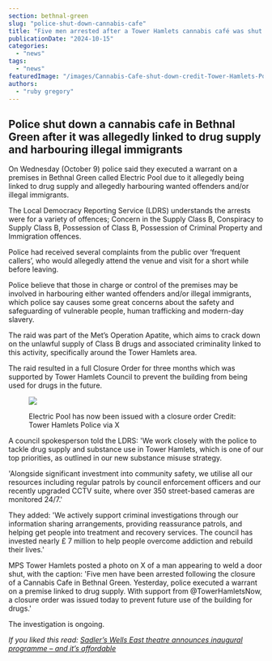 ```yaml
---
section: bethnal-green
slug: "police-shut-down-cannabis-cafe"
title: "Five men arrested after a Tower Hamlets cannabis café was shut down"
publicationDate: "2024-10-15"
categories: 
  - "news"
tags: 
  - "news"
featuredImage: "/images/Cannabis-Cafe-shut-down-credit-Tower-Hamlets-Policepg.jpg"
authors: 
  - "ruby gregory"
---
```


## Police shut down a cannabis cafe in Bethnal Green after it was allegedly linked to drug supply and harbouring illegal immigrants

On Wednesday (October 9) police said they executed a warrant on a premises in Bethnal Green called Electric Pool due to it allegedly being linked to drug supply and allegedly harbouring wanted offenders and/or illegal immigrants.

The Local Democracy Reporting Service (LDRS) understands the arrests were for a variety of offences; Concern in the Supply Class B, Conspiracy to Supply Class B, Possession of Class B, Possession of Criminal Property and Immigration offences.

Police had received several complaints from the public over ‘frequent callers’, who would allegedly attend the venue and visit for a short while before leaving. 

Police believe that those in charge or control of the premises may be involved in harbouring either wanted offenders and/or illegal immigrants, which police say causes some great concerns about the safety and safeguarding of vulnerable people, human trafficking and modern-day slavery.

The raid was part of the Met’s Operation Apatite, which aims to crack down on the unlawful supply of Class B drugs and associated criminality linked to this activity, specifically around the Tower Hamlets area. 

The raid resulted in a full Closure Order for three months which was supported by Tower Hamlets Council to prevent the building from being used for drugs in the future.

<figure>

![](/images/electric-pool.jpg)

<figcaption>

Electric Pool has now been issued with a closure order Credit: Tower Hamlets Police via X

</figcaption>

</figure>

  
A council spokesperson told the LDRS: 'We work closely with the police to tackle drug supply and substance use in Tower Hamlets, which is one of our top priorities, as outlined in our new substance misuse strategy.

'Alongside significant investment into community safety, we utilise all our resources including regular patrols by council enforcement officers and our recently upgraded CCTV suite, where over 350 street-based cameras are monitored 24/7.'

They added: 'We actively support criminal investigations through our information sharing arrangements, providing reassurance patrols, and helping get people into treatment and recovery services. The council has invested nearly £ 7 million to help people overcome addiction and rebuild their lives.'

MPS Tower Hamlets posted a photo on X of a man appearing to weld a door shut, with the caption: 'Five men have been arrested following the closure of a Cannabis Cafe in Bethnal Green. Yesterday, police executed a warrant on a premise linked to drug supply. With support from @TowerHamletsNow, a closure order was issued today to prevent future use of the building for drugs.'

The investigation is ongoing.

_If you liked this read: [Sadler’s Wells East theatre announces inaugural programme – and it’s affordable](https://romanroadlondon.com/sadlers-wells-east-theatre-announces-programme-2025/)_
